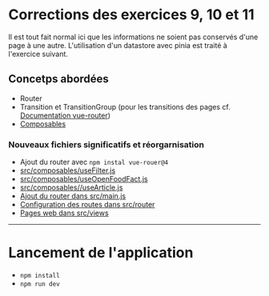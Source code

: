 # Corrections des exercices 9, 10 et 11

Il est tout  fait normal ici que les informations ne soient pas conservés d'une page à une autre. L'utilisation d'un datastore avec pinia est traité à l'exercice suivant.

## Concetps abordées

- Router
- Transition et TransitionGroup (pour les transitions des pages cf. [Documentation vue-router](https://router.vuejs.org/guide/advanced/transitions))
- [Composables](https://fr.vuejs.org/guide/reusability/composables)

### Nouveaux fichiers significatifs et réorgarnisation

- Ajout du router avec `npm instal vue-rouer@4`
- [src/composables/useFilter.js](./src/composables/useFilter.js)
- [src/composables/useOpenFoodFact.js](./src/composables/useOpenFoodFact.js)
- [src/composables//useArticle.js](src/composables//useArticle.js)
- [Ajout du router dans src/main.js](src/main.js)
- [Configuration des routes dans src/router](src/router/)
- [Pages web dans src/views](src/views/)

---

# Lancement de l'application

- `npm install`
- `npm run dev`